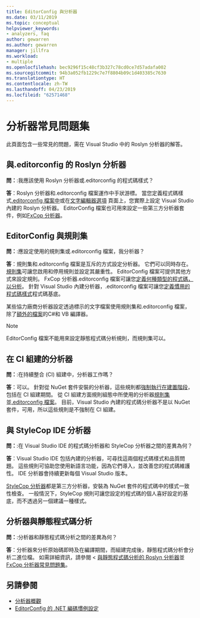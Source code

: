 ```yaml
---
title: EditorConfig 與分析器
ms.date: 03/11/2019
ms.topic: conceptual
helpviewer_keywords:
- analyzers, faq
author: gewarren
ms.author: gewarren
manager: jillfra
ms.workload:
- multiple
ms.openlocfilehash: bec9296f15c48cf3b327c78cd0ce7d57adafa002
ms.sourcegitcommit: 94b3a052fb1229c7e7f8804b09c1d403385c7630
ms.translationtype: HT
ms.contentlocale: zh-TW
ms.lasthandoff: 04/23/2019
ms.locfileid: "62571468"
---
```

# <a name="analyzers-faq"></a>分析器常見問題集

此頁面包含一些常見的問題，需在 Visual Studio 中的 Roslyn 分析器的解答。

## <a name="roslyn-analyzers-versus-editorconfig"></a>與.editorconfig 的 Roslyn 分析器

**問：**:我應該使用 Roslyn 分析器或.editorconfig 的程式碼樣式？

**答**：Roslyn 分析器和.editorconfig 檔案運作中手狀游標。 當您定義程式碼樣式[.editorconfig 檔案中](../ide/editorconfig-code-style-settings-reference.md)或在[文字編輯器選項](../ide/code-styles-and-quick-actions.md) 頁面上，您實際上設定 Visual Studio 內建的 Roslyn 分析器。 EditorConfig 檔案也可用來設定一些第三方分析器套件，例如[FxCop 分析器](configure-fxcop-analyzers.md)。

## <a name="editorconfig-versus-rule-sets"></a>EditorConfig 與規則集

**問：**:應設定使用的規則集或.editorconfig 檔案，我分析器？

**答**：規則集和.editorconfig 檔案是互斥的方式設定分析器。 它們可以同時存在。 [規則集](analyzer-rule-sets.md)可讓您啟用和停用規則並設定其嚴重性。 EditorConfig 檔案可提供其他方式來設定規則。 FxCop 分析器.editorconfig 檔案可讓您[定義何種類型的程式碼，以分析](fxcop-analyzer-options.md)。 針對 Visual Studio 內建分析器，.editorconfig 檔案可讓您[定義慣用的程式碼樣式](../ide/editorconfig-code-style-settings-reference.md)程式碼基底。

某些協力廠商分析器設定透過標示的文字檔案使用規則集和.editorconfig 檔案，除了[額外的檔案](../ide/build-actions.md#build-action-values)的C#和 VB 編譯器。

> [!NOTE]
> EditorConfig 檔案不能用來設定靜態程式碼分析規則，而規則集可以。

## <a name="analyzers-in-ci-builds"></a>在 CI 組建的分析器

**問：**:在持續整合 (CI) 組建中，分析器工作嗎？

**答**：可以。 針對從 NuGet 套件安裝的分析器，這些規則都[強制執行在建置階段](roslyn-analyzers-overview.md#build-errors)，包括在 CI 組建期間。 從 CI 組建方面規則組態中所使用的分析器[規則集](analyzer-rule-sets.md)並[.editorconfig 檔案](configure-fxcop-analyzers.md)。 目前，Visual Studio 內建的程式碼分析器不是以 NuGet 套件，可用，所以這些規則是不強制在 CI 組建。

## <a name="ide-analyzers-versus-stylecop"></a>與 StyleCop IDE 分析器

**問：**:在 Visual Studio IDE 的程式碼分析器和 StyleCop 分析器之間的差異為何？

**答**：Visual Studio IDE 包括內建的分析器，可尋找這兩個程式碼樣式和品質問題。 這些規則可協助您使用新語言功能，因為它們導入，並改善您的程式碼維護性。 IDE 分析器會持續更新每個 Visual Studio 版本。

[StyleCop 分析器](https://github.com/DotNetAnalyzers/StyleCopAnalyzers)都是第三方分析器，安裝為 NuGet 套件的程式碼中的樣式一致性檢查。 一般情況下，StyleCop 規則可讓您設定的程式碼的個人喜好設定的基底，而不透過另一個建議一種樣式。

## <a name="analyzers-versus-static-code-analysis"></a>分析器與靜態程式碼分析

**問：**:分析器和靜態程式碼分析之間的差異為何？

**答**：分析器來分析原始碼即時及在編譯期間，而組建完成後，靜態程式碼分析會分析二進位檔。 如需詳細資訊，請參閱 <<c0> [ 與靜態程式碼分析的 Roslyn 分析器](roslyn-analyzers-overview.md#roslyn-analyzers-vs-static-code-analysis)並[FxCop 分析器常見問題集](fxcop-analyzers-faq.md)。

## <a name="see-also"></a>另請參閱

- [分析器概觀](roslyn-analyzers-overview.md)
- [EditorConfig 的 .NET 編碼慣例設定](../ide/editorconfig-code-style-settings-reference.md)